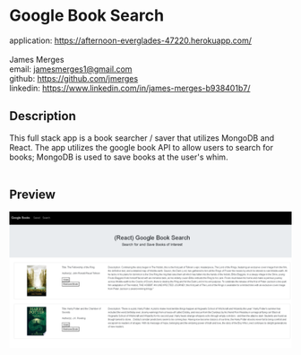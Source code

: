# Google Book Search

application: https://afternoon-everglades-47220.herokuapp.com/  
<br>
James Merges  
email: jamesmerges1@gmail.com  
github: https://github.com/jmerges  
linkedin: https://www.linkedin.com/in/james-merges-b938401b7/  

## Description

This full stack app is a book searcher / saver that utilizes MongoDB and React.
 The app utilizes the google book API to allow users to search for books; MongoDB is used
 to save books at the user's whim.  
<br>

## Preview

![](./GoogleBookPreview.png)
